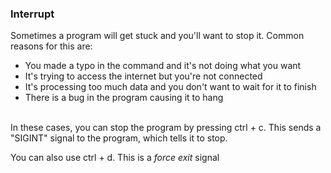 <h3>Interrupt</h3>
Sometimes a program will get stuck and you'll want to stop it. Common reasons for this are:
<br />
<ul>
  <li>
You made a typo in the command and it's not doing what you want
    </li>
  <li>
    It's trying to access the internet but you're not connected
  </li>
  <li>
  It's processing too much data and you don't want to wait for it to finish
    </li>
  <li>
  There is a bug in the program causing it to hang
  </li>
  
</ul>
<br />
    In these cases, you can stop the program by pressing ctrl + c. This sends a "SIGINT" signal to the program, which tells it to stop.
    <p>You can also use ctrl + d. This is a <em>force exit</em> signal</p>
